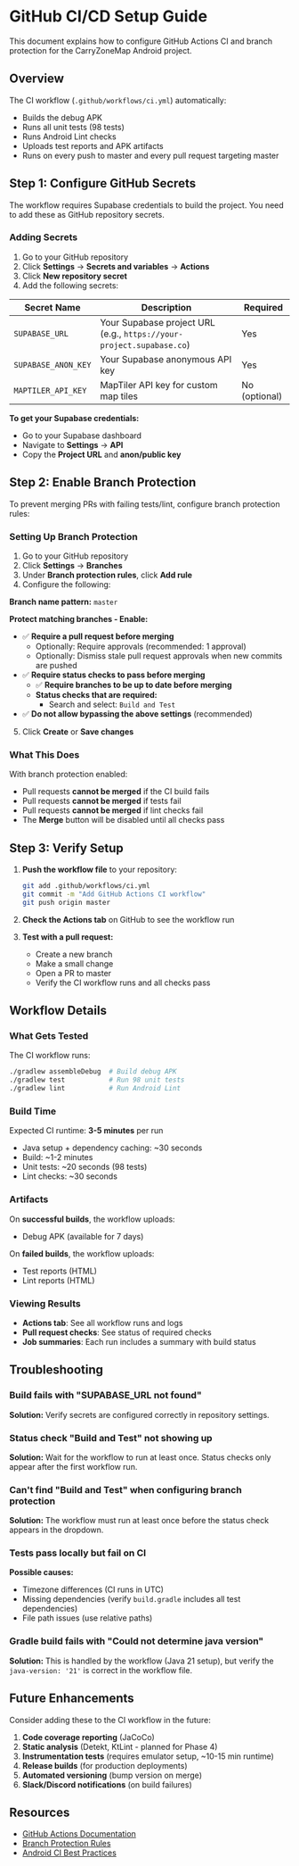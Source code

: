 # GitHub CI/CD Setup Guide

This document explains how to configure GitHub Actions CI and branch protection for the CarryZoneMap Android project.

## Overview

The CI workflow (`.github/workflows/ci.yml`) automatically:
- Builds the debug APK
- Runs all unit tests (98 tests)
- Runs Android Lint checks
- Uploads test reports and APK artifacts
- Runs on every push to master and every pull request targeting master

## Step 1: Configure GitHub Secrets

The workflow requires Supabase credentials to build the project. You need to add these as GitHub repository secrets.

### Adding Secrets

1. Go to your GitHub repository
2. Click **Settings** → **Secrets and variables** → **Actions**
3. Click **New repository secret**
4. Add the following secrets:

| Secret Name | Description | Required |
|-------------|-------------|----------|
| `SUPABASE_URL` | Your Supabase project URL (e.g., `https://your-project.supabase.co`) | Yes |
| `SUPABASE_ANON_KEY` | Your Supabase anonymous API key | Yes |
| `MAPTILER_API_KEY` | MapTiler API key for custom map tiles | No (optional) |

**To get your Supabase credentials:**
- Go to your Supabase dashboard
- Navigate to **Settings** → **API**
- Copy the **Project URL** and **anon/public key**

## Step 2: Enable Branch Protection

To prevent merging PRs with failing tests/lint, configure branch protection rules:

### Setting Up Branch Protection

1. Go to your GitHub repository
2. Click **Settings** → **Branches**
3. Under **Branch protection rules**, click **Add rule**
4. Configure the following:

**Branch name pattern:** `master`

**Protect matching branches - Enable:**
- ✅ **Require a pull request before merging**
  - Optionally: Require approvals (recommended: 1 approval)
  - Optionally: Dismiss stale pull request approvals when new commits are pushed
- ✅ **Require status checks to pass before merging**
  - ✅ **Require branches to be up to date before merging**
  - **Status checks that are required:**
    - Search and select: `Build and Test`
- ✅ **Do not allow bypassing the above settings** (recommended)

5. Click **Create** or **Save changes**

### What This Does

With branch protection enabled:
- Pull requests **cannot be merged** if the CI build fails
- Pull requests **cannot be merged** if tests fail
- Pull requests **cannot be merged** if lint checks fail
- The **Merge** button will be disabled until all checks pass

## Step 3: Verify Setup

1. **Push the workflow file** to your repository:
   ```bash
   git add .github/workflows/ci.yml
   git commit -m "Add GitHub Actions CI workflow"
   git push origin master
   ```

2. **Check the Actions tab** on GitHub to see the workflow run

3. **Test with a pull request:**
   - Create a new branch
   - Make a small change
   - Open a PR to master
   - Verify the CI workflow runs and all checks pass

## Workflow Details

### What Gets Tested

The CI workflow runs:
```bash
./gradlew assembleDebug  # Build debug APK
./gradlew test           # Run 98 unit tests
./gradlew lint           # Run Android Lint
```

### Build Time

Expected CI runtime: **3-5 minutes** per run
- Java setup + dependency caching: ~30 seconds
- Build: ~1-2 minutes
- Unit tests: ~20 seconds (98 tests)
- Lint checks: ~30 seconds

### Artifacts

On **successful builds**, the workflow uploads:
- Debug APK (available for 7 days)

On **failed builds**, the workflow uploads:
- Test reports (HTML)
- Lint reports (HTML)

### Viewing Results

- **Actions tab**: See all workflow runs and logs
- **Pull request checks**: See status of required checks
- **Job summaries**: Each run includes a summary with build status

## Troubleshooting

### Build fails with "SUPABASE_URL not found"
**Solution:** Verify secrets are configured correctly in repository settings.

### Status check "Build and Test" not showing up
**Solution:** Wait for the workflow to run at least once. Status checks only appear after the first workflow run.

### Can't find "Build and Test" when configuring branch protection
**Solution:** The workflow must run at least once before the status check appears in the dropdown.

### Tests pass locally but fail on CI
**Possible causes:**
- Timezone differences (CI runs in UTC)
- Missing dependencies (verify `build.gradle` includes all test dependencies)
- File path issues (use relative paths)

### Gradle build fails with "Could not determine java version"
**Solution:** This is handled by the workflow (Java 21 setup), but verify the `java-version: '21'` is correct in the workflow file.

## Future Enhancements

Consider adding these to the CI workflow in the future:

1. **Code coverage reporting** (JaCoCo)
2. **Static analysis** (Detekt, KtLint - planned for Phase 4)
3. **Instrumentation tests** (requires emulator setup, ~10-15 min runtime)
4. **Release builds** (for production deployments)
5. **Automated versioning** (bump version on merge)
6. **Slack/Discord notifications** (on build failures)

## Resources

- [GitHub Actions Documentation](https://docs.github.com/en/actions)
- [Branch Protection Rules](https://docs.github.com/en/repositories/configuring-branches-and-merges-in-your-repository/managing-protected-branches/about-protected-branches)
- [Android CI Best Practices](https://developer.android.com/studio/build/building-cmdline)
